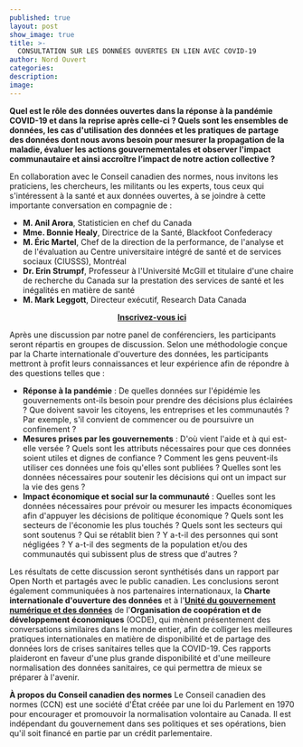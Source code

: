 ```yaml
---
published: true
layout: post
show_image: true
title: >-
  CONSULTATION SUR LES DONNÉES OUVERTES EN LIEN AVEC COVID-19
author: Nord Ouvert
categories:
description: 
image: 
---
```

**Quel est le rôle des données ouvertes dans la réponse à la pandémie COVID-19 et dans la reprise après celle-ci ? Quels sont les ensembles de données, les cas d'utilisation des données et les pratiques de partage des données dont nous avons besoin pour mesurer la propagation de la maladie, évaluer les actions gouvernementales et observer l'impact communautaire et ainsi accroître l’impact de notre action collective ?**

En collaboration avec le Conseil canadien des normes, nous invitons les praticiens, les chercheurs, les militants ou les experts, tous ceux qui s'intéressent à la santé et aux données ouvertes, à se joindre à cette importante conversation en compagnie de :

* **M. Anil Arora**, Statisticien en chef du Canada
* **Mme. Bonnie Healy**, Directrice de la Santé, Blackfoot Confederacy
* **M. Éric Martel**, Chef de la direction de la performance, de l'analyse et de l'évaluation au Centre universitaire intégré de santé et de services sociaux (CIUSSS), Montréal
* **Dr. Erin Strumpf**, Professeur à l'Université McGill et titulaire d'une chaire de recherche du Canada sur la prestation des services de santé et les inégalités en matière de santé
* **M. Mark Leggott**, Directeur exécutif, Research Data Canada

<p align="center">
  <b><a href="https://scc-ccn.zoom.us/meeting/register/tJcqcuioqTwjH9cmdcarB3ZZgwoAPHfqZJQQ">Inscrivez-vous ici</a></b>
</p>

Après une discussion par notre panel de conférenciers, les participants seront répartis en groupes de discussion. Selon une méthodologie conçue par la Charte internationale d'ouverture des données, les participants mettront à profit leurs connaissances et leur expérience afin de répondre à des questions telles que :

* **Réponse à la pandémie** : De quelles données sur l'épidémie les gouvernements ont-ils besoin pour prendre des décisions plus éclairées ? Que doivent savoir les citoyens, les entreprises et les communautés ? Par exemple, s'il convient de commencer ou de poursuivre un confinement ?
* **Mesures prises par les gouvernements** : D'où vient l'aide et à qui est-elle versée ? Quels sont les attributs nécessaires pour que ces données soient utiles et dignes de confiance ? Comment les gens peuvent-ils utiliser ces données une fois qu'elles sont publiées ? Quelles sont les données nécessaires pour soutenir les décisions qui ont un impact sur la vie des gens ?
* **Impact économique et social sur la communauté** : Quelles sont les données nécessaires pour prévoir ou mesurer les impacts économiques afin d'appuyer les décisions de politique économique ? Quels sont les secteurs de l'économie les plus touchés ? Quels sont les secteurs qui sont soutenus ? Qui se rétablit bien ? Y a-t-il des personnes qui sont négligées ? Y a-t-il des segments de la population et/ou des communautés qui subissent plus de stress que d'autres ?

Les résultats de cette discussion seront synthétisés dans un rapport par Open North et partagés avec le public canadien. Les conclusions seront également communiquées à nos partenaires internationaux, la **Charte internationale d'ouverture des données** et à l'[**Unité du gouvernement numérique et des données**](https://oe.cd/digitalgov) de l'**Organisation de coopération et de développement économiques** (OCDE), qui mènent présentement des conversations similaires dans le monde entier, afin de colliger les meilleures pratiques internationales en matière de disponibilité et de partage des données lors de crises sanitaires telles que la COVID-19. Ces rapports plaideront en faveur d'une plus grande disponibilité et d'une meilleure normalisation des données sanitaires, ce qui permettra de mieux se préparer à l'avenir.

**À propos du Conseil canadien des normes** Le Conseil canadien des normes (CCN) est une société d'État créée par une loi du Parlement en 1970 pour encourager et promouvoir la normalisation volontaire au Canada. Il est indépendant du gouvernement dans ses politiques et ses opérations, bien qu'il soit financé en partie par un crédit parlementaire.
